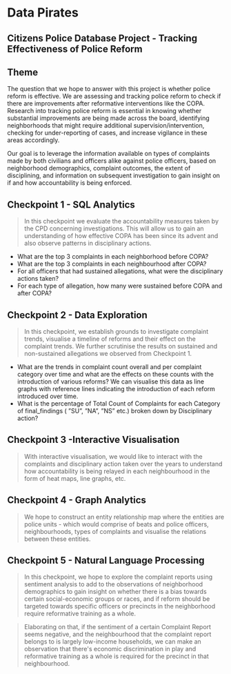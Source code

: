 # Data Pirates
## Citizens Police Database Project - Tracking Effectiveness of Police Reform 

## Theme

The question that we hope to answer with this project is whether police reform is effective. We are assessing and tracking police reform to check if there are improvements after reformative interventions like the COPA. Research into tracking police reform is essential in knowing whether substantial improvements are being made across the board, identifying neighborhoods that might require additional supervision/intervention, checking for under-reporting of cases, and increase vigilance in these areas accordingly.

Our goal is to leverage the information available on types of complaints made by both civilians and officers alike against police officers, based on neighborhood demographics, complaint outcomes, the extent of disciplining, and information on subsequent investigation to gain insight on if and how accountability is being enforced.

## Checkpoint 1 - SQL Analytics

> In this checkpoint we evaluate the accountability measures taken by the CPD concerning investigations. This will allow us to gain an understanding of how effective COPA has been since its advent and also observe patterns in disciplinary actions.

- What are the top 3 complaints in each neighborhood before COPA?
- What are the top 3 complaints in each neighbourhood after COPA?
- For all officers that had sustained allegations, what were the disciplinary actions taken?
- For each type of allegation, how many were sustained before COPA and after COPA?

## Checkpoint 2 - Data Exploration

> In this checkpoint, we establish grounds to investigate complaint trends, visualise a timeline of reforms and their effect on the complaint trends. We further scrutinise the results on sustained and non-sustained allegations we observed from Checkpoint 1.

- What are the trends in complaint count overall and per complaint category over time and what are the effects on these counts with the introduction of various reforms? We can visualise this data as line graphs with reference lines indicating the introduction of each reform introduced over time. 
- What is the percentage of Total Count of Complaints for each Category of final_findings ( ”SU”, ”NA”, ”NS” etc.) broken down by Disciplinary action?

## Checkpoint 3 -Interactive Visualisation 

> With interactive visualisation, we would like to interact with the complaints and disciplinary action taken over the years to understand how accountability is being relayed in each neighbourhood in the form of heat maps, line graphs, etc.

## Checkpoint 4 - Graph Analytics

> We hope to construct an entity relationship map where the entities are police units - which would comprise of beats and police officers, neighbourhoods, types of complaints and visualise the relations between these entities.

## Checkpoint 5 - Natural Language Processing

> In this checkpoint, we hope to explore the complaint reports using sentiment analysis to add to the observations of neighborhood demographics to gain insight on whether there is a bias towards certain social-economic groups or races, and if reform should be targeted towards specific officers or precincts in the neighborhood require reformative training as a whole. 
        
> Elaborating on that, if the sentiment of a certain Complaint Report seems negative, and the neighbourhood that the complaint report belongs to is largely low-income households, we can make an observation that there's economic discrimination in play and reformative training as a whole is required for the precinct in that neighbourhood. 
